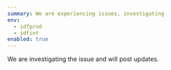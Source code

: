 ```yaml
---
summary: We are experiencing issues, investigating
env:
  - idfprod
  - idfint
enabled: true
---
```


We are investigating the issue and will post updates.
